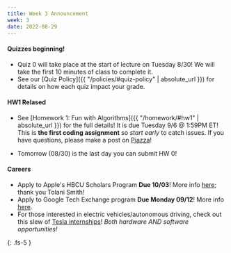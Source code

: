 ```yaml
---
title: Week 3 Announcement
week: 3
date: 2022-08-29
---
```


#### Quizzes beginning!
- Quiz 0 will take place at the start of lecture on Tuesday 8/30! We will take the first 10 minutes of class to complete it. 
- See our [Quiz Policy]({{ "/policies/#quiz-policy" | absolute_url }}) for details on how each quiz impact your grade.


#### HW1 Relased 

- See [Homework 1: Fun with Algorithms]({{ "/homework/#hw1" | absolute_url }}) for the full details! It is due Tuesday 9/6 @ 1:59PM ET! This is **the first coding assignment** so *start early* to catch issues. If you have questions, please make a post on [Piazza](https://piazza.com/class/l6fee1cmjpp5az)!

- Tomorrow (08/30) is the last day you can submit HW 0!

#### Careers
- Apply to Apple's HBCU Scholars Program **Due 10/03**!  More info [here](https://www.tmcf.org/students-alumni/corp-scholar-programs/apple-hbcu-scholars/); thank you Tolani Smith!
- Apply to Google Tech Exchange program **Due Monday 09/12**! More info [here](https://buildyourfuture.withgoogle.com/programs/tech-exchange).
- For those interested in electric vehicles/autonomous driving, check out this slew of [Tesla internships](https://www.tesla.com/careers/search/?query=Internship&type=3&site=US)! _Both hardware AND software opportunities!_   

{: .fs-5 }
